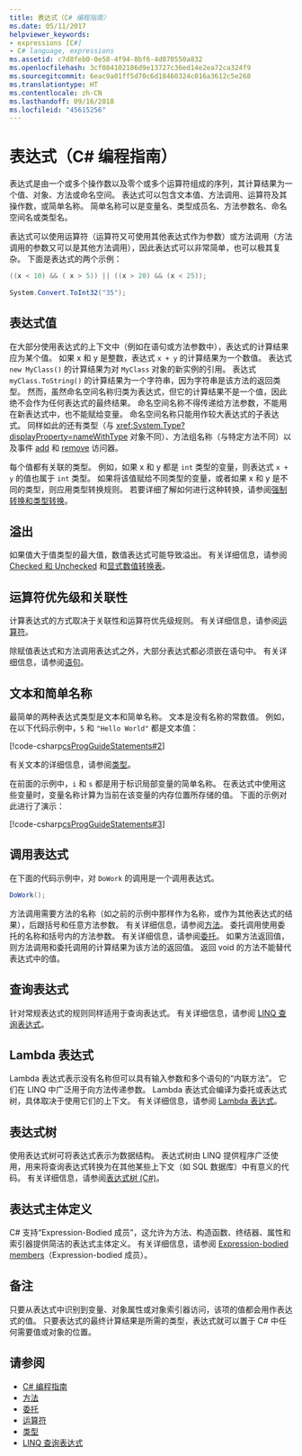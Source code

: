 ```yaml
---
title: 表达式（C# 编程指南）
ms.date: 05/11/2017
helpviewer_keywords:
- expressions [C#]
- C# language, expressions
ms.assetid: c7d8feb0-0e58-4f94-8bf6-4d070550a832
ms.openlocfilehash: 3cf084102186d9e13727c36ed14e2ea72ca324f9
ms.sourcegitcommit: 6eac9a01ff5d70c6d18460324c016a3612c5e268
ms.translationtype: HT
ms.contentlocale: zh-CN
ms.lasthandoff: 09/16/2018
ms.locfileid: "45615256"
---
```

# <a name="expressions-c-programming-guide"></a>表达式（C# 编程指南）
表达式是由一个或多个操作数以及零个或多个运算符组成的序列，其计算结果为一个值、对象、方法或命名空间。 表达式可以包含文本值、方法调用、运算符及其操作数，或简单名称。 简单名称可以是变量名、类型成员名、方法参数名、命名空间名或类型名。  
  
 表达式可以使用运算符（运算符又可使用其他表达式作为参数）或方法调用（方法调用的参数又可以是其他方法调用），因此表达式可以非常简单，也可以极其复杂。 下面是表达式的两个示例：  
  
```csharp  
((x < 10) && ( x > 5)) || ((x > 20) && (x < 25));
   
System.Convert.ToInt32("35");  
```  
  
## <a name="expression-values"></a>表达式值  
 在大部分使用表达式的上下文中（例如在语句或方法参数中），表达式的计算结果应为某个值。 如果 x 和 y 是整数，表达式 `x + y` 的计算结果为一个数值。 表达式 `new MyClass()` 的计算结果为对 `MyClass` 对象的新实例的引用。 表达式 `myClass.ToString()` 的计算结果为一个字符串，因为字符串是该方法的返回类型。 然而，虽然命名空间名称归类为表达式，但它的计算结果不是一个值，因此绝不会作为任何表达式的最终结果。 命名空间名称不得传递给方法参数，不能用在新表达式中，也不能赋给变量。 命名空间名称只能用作较大表达式的子表达式。 同样如此的还有类型（与 <xref:System.Type?displayProperty=nameWithType> 对象不同）、方法组名称（与特定方法不同）以及事件 [add](../../../csharp/language-reference/keywords/add.md) 和 [remove](../../../csharp/language-reference/keywords/remove.md) 访问器。  
  
 每个值都有关联的类型。 例如，如果 x 和 y 都是 `int` 类型的变量，则表达式 `x + y` 的值也属于 `int` 类型。 如果将该值赋给不同类型的变量，或者如果 x 和 y 是不同的类型，则应用类型转换规则。 若要详细了解如何进行这种转换，请参阅[强制转换和类型转换](../../../csharp/programming-guide/types/casting-and-type-conversions.md)。  
  
## <a name="overflows"></a>溢出  
 如果值大于值类型的最大值，数值表达式可能导致溢出。 有关详细信息，请参阅 [Checked 和 Unchecked](../../../csharp/language-reference/keywords/checked-and-unchecked.md) 和[显式数值转换表](../../../csharp/language-reference/keywords/explicit-numeric-conversions-table.md)。  
  
## <a name="operator-precedence-and-associativity"></a>运算符优先级和关联性  
 计算表达式的方式取决于关联性和运算符优先级规则。 有关详细信息，请参阅[运算符](../../../csharp/programming-guide/statements-expressions-operators/operators.md)。  
  
 除赋值表达式和方法调用表达式之外，大部分表达式都必须嵌在语句中。 有关详细信息，请参阅[语句](../../../csharp/programming-guide/statements-expressions-operators/statements.md)。  
  
## <a name="literals-and-simple-names"></a>文本和简单名称  
 最简单的两种表达式类型是文本和简单名称。 文本是没有名称的常数值。 例如，在以下代码示例中，`5` 和 `"Hello World"` 都是文本值：  
  
 [!code-csharp[csProgGuideStatements#2](../../../csharp/programming-guide/classes-and-structs/codesnippet/CSharp/expressions_1.cs)]  
  
 有关文本的详细信息，请参阅[类型](../../../csharp/language-reference/keywords/types.md)。  
  
 在前面的示例中，`i` 和 `s` 都是用于标识局部变量的简单名称。 在表达式中使用这些变量时，变量名称计算为当前在该变量的内存位置所存储的值。 下面的示例对此进行了演示：  
  
 [!code-csharp[csProgGuideStatements#3](../../../csharp/programming-guide/classes-and-structs/codesnippet/CSharp/expressions_2.cs)]  
## <a name="invocation-expressions"></a>调用表达式  
 在下面的代码示例中，对 `DoWork` 的调用是一个调用表达式。  
  
```csharp
DoWork();  
```  
  
 方法调用需要方法的名称（如之前的示例中那样作为名称，或作为其他表达式的结果），后跟括号和任意方法参数。 有关详细信息，请参阅[方法](../../../csharp/programming-guide/classes-and-structs/methods.md)。 委托调用使用委托的名称和括号内的方法参数。 有关详细信息，请参阅[委托](../../../csharp/programming-guide/delegates/index.md)。 如果方法返回值，则方法调用和委托调用的计算结果为该方法的返回值。 返回 void 的方法不能替代表达式中的值。  

## <a name="query-expressions"></a>查询表达式  
 针对常规表达式的规则同样适用于查询表达式。 有关详细信息，请参阅 [LINQ 查询表达式](../../../csharp/programming-guide/linq-query-expressions/index.md)。  
  
## <a name="lambda-expressions"></a>Lambda 表达式  
 Lambda 表达式表示没有名称但可以具有输入参数和多个语句的“内联方法”。 它们在 LINQ 中广泛用于向方法传递参数。 Lambda 表达式会编译为委托或表达式树，具体取决于使用它们的上下文。 有关详细信息，请参阅 [Lambda 表达式](../../../csharp/programming-guide/statements-expressions-operators/lambda-expressions.md)。  
  
## <a name="expression-trees"></a>表达式树

使用表达式树可将表达式表示为数据结构。 表达式树由 LINQ 提供程序广泛使用，用来将查询表达式转换为在其他某些上下文（如 SQL 数据库）中有意义的代码。 有关详细信息，请参阅[表达式树 (C#)](../concepts/expression-trees/index.md)。
  
## <a name="expression-body-definitions"></a>表达式主体定义

C# 支持“Expression-Bodied 成员”，这允许为方法、构造函数、终结器、属性和索引器提供简洁的表达式主体定义。 有关详细信息，请参阅 [Expression-bodied members](expression-bodied-members.md)（Expression-bodied 成员）。

## <a name="remarks"></a>备注  
 只要从表达式中识别到变量、对象属性或对象索引器访问，该项的值都会用作表达式的值。 只要表达式的最终计算结果是所需的类型，表达式就可以置于 C# 中任何需要值或对象的位置。  

## <a name="see-also"></a>请参阅

- [C# 编程指南](../../../csharp/programming-guide/index.md)  
- [方法](../../../csharp/programming-guide/classes-and-structs/methods.md)  
- [委托](../../../csharp/programming-guide/delegates/index.md)  
- [运算符](../../../csharp/programming-guide/statements-expressions-operators/operators.md)  
- [类型](../../../csharp/programming-guide/types/index.md)  
- [LINQ 查询表达式](../../../csharp/programming-guide/linq-query-expressions/index.md)
